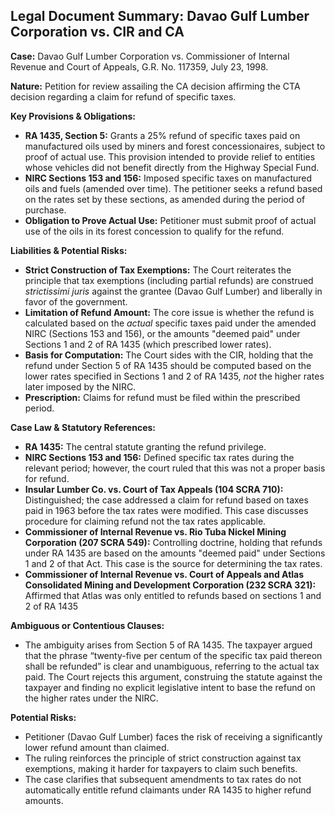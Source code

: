 ## Legal Document Summary: Davao Gulf Lumber Corporation vs. CIR and CA

**Case:** Davao Gulf Lumber Corporation vs. Commissioner of Internal Revenue and Court of Appeals, G.R. No. 117359, July 23, 1998.

**Nature:** Petition for review assailing the CA decision affirming the CTA decision regarding a claim for refund of specific taxes.

**Key Provisions & Obligations:**

*   **RA 1435, Section 5:** Grants a 25% refund of specific taxes paid on manufactured oils used by miners and forest concessionaires, subject to proof of actual use. This provision intended to provide relief to entities whose vehicles did not benefit directly from the Highway Special Fund.
*   **NIRC Sections 153 and 156:** Imposed specific taxes on manufactured oils and fuels (amended over time). The petitioner seeks a refund based on the rates set by these sections, as amended during the period of purchase.
*   **Obligation to Prove Actual Use:** Petitioner must submit proof of actual use of the oils in its forest concession to qualify for the refund.

**Liabilities & Potential Risks:**

*   **Strict Construction of Tax Exemptions:** The Court reiterates the principle that tax exemptions (including partial refunds) are construed *strictissimi juris* against the grantee (Davao Gulf Lumber) and liberally in favor of the government.
*   **Limitation of Refund Amount:** The core issue is whether the refund is calculated based on the *actual* specific taxes paid under the amended NIRC (Sections 153 and 156), or the amounts "deemed paid" under Sections 1 and 2 of RA 1435 (which prescribed lower rates).
*   **Basis for Computation:** The Court sides with the CIR, holding that the refund under Section 5 of RA 1435 should be computed based on the lower rates specified in Sections 1 and 2 of RA 1435, *not* the higher rates later imposed by the NIRC.
*   **Prescription:** Claims for refund must be filed within the prescribed period.

**Case Law & Statutory References:**

*   **RA 1435:** The central statute granting the refund privilege.
*   **NIRC Sections 153 and 156:** Defined specific tax rates during the relevant period; however, the court ruled that this was not a proper basis for refund.
*   **Insular Lumber Co. vs. Court of Tax Appeals (104 SCRA 710):** Distinguished; the case addressed a claim for refund based on taxes paid in 1963 before the tax rates were modified. This case discusses procedure for claiming refund not the tax rates applicable.
*   **Commissioner of Internal Revenue vs. Rio Tuba Nickel Mining Corporation (207 SCRA 549):** Controlling doctrine, holding that refunds under RA 1435 are based on the amounts "deemed paid" under Sections 1 and 2 of that Act. This case is the source for determining the tax rates.
*   **Commissioner of Internal Revenue vs. Court of Appeals and Atlas Consolidated Mining and Development Corporation (232 SCRA 321):** Affirmed that Atlas was only entitled to refunds based on sections 1 and 2 of RA 1435

**Ambiguous or Contentious Clauses:**

*   The ambiguity arises from Section 5 of RA 1435. The taxpayer argued that the phrase “twenty-five per centum of the specific tax paid thereon shall be refunded” is clear and unambiguous, referring to the actual tax paid. The Court rejects this argument, construing the statute against the taxpayer and finding no explicit legislative intent to base the refund on the higher rates under the NIRC.

**Potential Risks:**

*   Petitioner (Davao Gulf Lumber) faces the risk of receiving a significantly lower refund amount than claimed.
*   The ruling reinforces the principle of strict construction against tax exemptions, making it harder for taxpayers to claim such benefits.
*   The case clarifies that subsequent amendments to tax rates do not automatically entitle refund claimants under RA 1435 to higher refund amounts.
